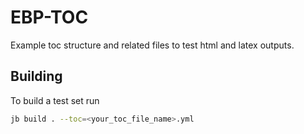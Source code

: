 # EBP-TOC

Example toc structure and related files to test html and latex outputs.

## Building

To build a test set run

```bash
jb build . --toc=<your_toc_file_name>.yml
```